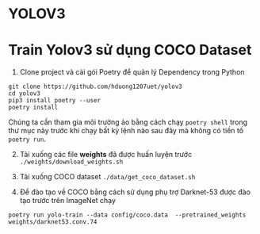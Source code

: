 # YOLOV3
# Train Yolov3 sử dụng COCO Dataset
1. Clone project và cài gói Poetry để quản lý Dependency trong Python
```
git clone https://github.com/hduong1207uet/yolov3
cd yolov3
pip3 install poetry --user
poetry install
```

Chúng ta cần tham gia môi trường ảo bằng cách chạy ```poetry shell``` trong thư mục này trước khi chạy bất kỳ lệnh nào sau đây mà không có tiền tố ```poetry run```.

2. Tải xuống các file **weights** đã được huấn luyện trước
```./weights/download_weights.sh```
  
3. Tải xuống COCO dataset
```./data/get_coco_dataset.sh```
  
4. Để đào tạo về COCO bằng cách sử dụng phụ trợ Darknet-53 được đào tạo trước trên ImageNet chạy

```poetry run yolo-train --data config/coco.data  --pretrained_weights weights/darknet53.conv.74```
